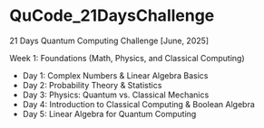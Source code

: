 # QuCode_21DaysChallenge
21 Days Quantum Computing Challenge [June, 2025]

Week 1: Foundations (Math, Physics, and Classical Computing)
* Day 1: Complex Numbers & Linear Algebra Basics
* Day 2: Probability Theory & Statistics
* Day 3: Physics: Quantum vs. Classical Mechanics
* Day 4: Introduction to Classical Computing & Boolean Algebra
* Day 5: Linear Algebra for Quantum Computing
